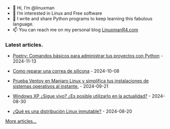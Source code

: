- 👋 Hi, I’m @linuxman
- 👀 I’m interested in Linux and Free software
- 🌱 I write and share Python programs to keep learning this fabulous language.
- 📫 You can reach me on my personal blog [LinuxmanR4.com](https://linuxmanr4.com)

### Latest articles.


  * <a href="https://linuxmanr4.com/2024/11/13/poetry-comandos-basicos-para-administrar-tus-proyectos-con-python/" target="_blank">Poetry: Comandos básicos para administrar tus proyectos con Python</a> - 2024-11-13

  * <a href="https://linuxmanr4.com/2024/10/08/como-reparar-una-correa-de-silicona/" target="_blank">Como reparar una correa de silicona</a> - 2024-10-08

  * <a href="https://linuxmanr4.com/2024/09/21/probando-ventoy-en-manjaro-linux/" target="_blank">Prueba Ventoy en Manjaro Linux y simplifica tus instalaciones de sistemas operativos al instante.</a> - 2024-09-21

  * <a href="https://linuxmanr4.com/2024/08/30/windows-xp-sigue-vivo-es-posible-utilizarlo-en-la-actualidad/" target="_blank">Windows XP ¿Sigue vivo? ¿Es posible utilizarlo en la actualidad?</a> - 2024-08-30

  * <a href="https://linuxmanr4.com/2024/08/20/que-es-una-distribucion-linux-inmutable/" target="_blank">¿Qué es una distribución Linux inmutable?</a> - 2024-08-20


[More articles...](https://linuxmanr4.com/archivo-general/)